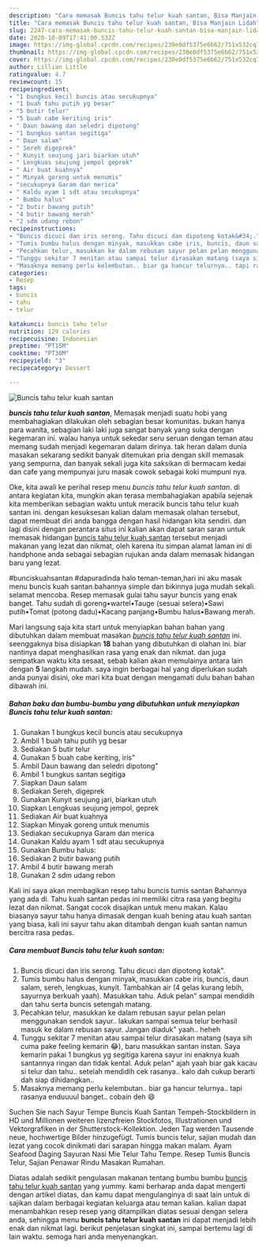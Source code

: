 ```yaml
---
description: "Cara memasak Buncis tahu telur kuah santan, Bisa Manjain Lidah"
title: "Cara memasak Buncis tahu telur kuah santan, Bisa Manjain Lidah"
slug: 2247-cara-memasak-buncis-tahu-telur-kuah-santan-bisa-manjain-lidah
date: 2020-10-09T17:41:00.532Z
image: https://img-global.cpcdn.com/recipes/230e0df5375e6b62/751x532cq70/buncis-tahu-telur-kuah-santan-foto-resep-utama.jpg
thumbnail: https://img-global.cpcdn.com/recipes/230e0df5375e6b62/751x532cq70/buncis-tahu-telur-kuah-santan-foto-resep-utama.jpg
cover: https://img-global.cpcdn.com/recipes/230e0df5375e6b62/751x532cq70/buncis-tahu-telur-kuah-santan-foto-resep-utama.jpg
author: Lillian Little
ratingvalue: 4.7
reviewcount: 15
recipeingredient:
- "1 bungkus kecil buncis atau secukupnya"
- "1 buah tahu putih yg besar"
- "5 butir telur"
- "5 buah cabe keriting iris"
- " Daun bawang dan seledri dipotong"
- "1 bungkus santan segitiga"
- " Daun salam"
- " Sereh digeprek"
- " Kunyit seujung jari biarkan utuh"
- " Lengkuas seujung jempol geprek"
- " Air buat kuahnya"
- " Minyak goreng untuk menumis"
- "secukupnya Garam dan merica"
- " Kaldu ayam 1 sdt atau secukupnya"
- " Bumbu halus"
- "2 butir bawang putih"
- "4 butir bawang merah"
- "2 sdm udang rebon"
recipeinstructions:
- "Buncis dicuci dan iris serong. Tahu dicuci dan dipotong kotak&#34;."
- "Tumis bumbu halus dengan minyak, masukkan cabe iris, buncis, daun salam, sereh, lengkuas, kunyit. Tambahkan air (4 gelas kurang lebih, sayurnya berkuah yaah). Masukkan tahu. Aduk pelan&#34; sampai mendidih dan tahu serta buncis setengah matang."
- "Pecahkan telur, masukkan ke dalam rebusan sayur pelan pelan menggunakan sendok sayur.. lakukan sampai semua telur berhasil masuk ke dalam rebusan sayur. Jangan diaduk&#34; yaah.. heheh"
- "Tunggu sekitar 7 menitan atau sampai telur dirasakan matang (saya sih cuma pake feeling kemarin 😂), baru masukkan santan instan. Saya kemarin pakai 1 bungkus yg segitiga karena sayur ini enaknya kuah santannya ringan dan tidak kental. Aduk pelan&#34; ajah yaah biar gak kacau si telur dan tahu.. setelah mendidih cek rasanya.. kalo dah cukup berarti dah siap dihidangkan.."
- "Masaknya memang perlu kelembutan.. biar ga hancur telurnya.. tapi rasanya enduuuul banget.. cobain deh 😄"
categories:
- Resep
tags:
- buncis
- tahu
- telur

katakunci: buncis tahu telur 
nutrition: 129 calories
recipecuisine: Indonesian
preptime: "PT15M"
cooktime: "PT30M"
recipeyield: "3"
recipecategory: Dessert

---
```



![Buncis tahu telur kuah santan](https://img-global.cpcdn.com/recipes/230e0df5375e6b62/751x532cq70/buncis-tahu-telur-kuah-santan-foto-resep-utama.jpg)

<b><i>buncis tahu telur kuah santan</i></b>, Memasak menjadi suatu hobi yang membahagiakan dilakukan oleh sebagian besar komunitas. bukan hanya para wanita, sebagian laki laki juga sangat banyak yang suka dengan kegemaran ini. walau hanya untuk sekedar seru seruan dengan teman atau memang sudah menjadi kegemaran dalam dirinya. tak heran dalam dunia masakan sekarang sedikit banyak ditemukan pria dengan skill memasak yang sempurna, dan banyak sekali juga kita saksikan di bermacam kedai dan cafe yang mempunyai juru masak cowok sebagai koki mumpuni nya.

Oke, kita awali ke perihal resep menu <i>buncis tahu telur kuah santan</i>. di antara kegiatan kita, mungkin akan terasa membahagiakan apabila sejenak kita memberikan sebagian waktu untuk meracik buncis tahu telur kuah santan ini. dengan kesuksesan kalian dalam memasak olahan tersebut, dapat membuat diri anda bangga dengan hasil hidangan kita sendiri. dan lagi disini dengan perantara situs ini kalian akan dapat saran saran untuk memasak hidangan <u>buncis tahu telur kuah santan</u> tersebut menjadi makanan yang lezat dan nikmat, oleh karena itu simpan alamat laman ini di handphone anda sebagai sebagian rujukan anda dalam memasak hidangan baru yang lezat.

#bunciskuahsantan #dapuradinda halo teman-teman,hari ini aku masak menu buncis kuah santan.bahannya simple dan bikinnya juga mudah sekali. selamat mencoba. Resep memasak gulai tahu sayur buncis yang enak banget. Tahu sudah di goreng•wartel•Tauge (sesuai selera)•Sawi putih•Tomat (potong dadu)•Kacang panjang•Bumbu halus•Bawang merah.


Mari langsung saja kita start untuk menyiapkan bahan bahan yang dibutuhkan dalam membuat masakan <u><i>buncis tahu telur kuah santan</i></u> ini. seenggaknya bisa disiapkan <b>18</b> bahan yang dibutuhkan di olahan ini. biar nantinya dapat menghasilkan rasa yang enak dan nikmat. dan juga sempatkan waktu kita sesaat, sebab kalian akan memulainya antara lain dengan <b>5</b> langkah mudah. saya ingin berbagai hal yang diperlukan sudah anda punyai disini, oke mari kita buat dengan mengamati dulu bahan bahan dibawah ini.

<!--inarticleads1-->

##### Bahan baku dan bumbu-bumbu yang dibutuhkan untuk menyiapkan Buncis tahu telur kuah santan:

1. Gunakan 1 bungkus kecil buncis atau secukupnya
1. Ambil 1 buah tahu putih yg besar
1. Sediakan 5 butir telur
1. Gunakan 5 buah cabe keriting, iris&#34;
1. Ambil  Daun bawang dan seledri dipotong&#34;
1. Ambil 1 bungkus santan segitiga
1. Siapkan  Daun salam
1. Sediakan  Sereh, digeprek
1. Gunakan  Kunyit seujung jari, biarkan utuh
1. Siapkan  Lengkuas seujung jempol, geprek
1. Sediakan  Air buat kuahnya
1. Siapkan  Minyak goreng untuk menumis
1. Sediakan secukupnya Garam dan merica
1. Gunakan  Kaldu ayam 1 sdt atau secukupnya
1. Gunakan  Bumbu halus:
1. Sediakan 2 butir bawang putih
1. Ambil 4 butir bawang merah
1. Gunakan 2 sdm udang rebon


Kali ini saya akan membagikan resep tahu buncis tumis santan Bahannya yang ada di. Tahu kuah santan pedas ini memiliki citra rasa yang begitu lezat dan nikmat. Sangat cocok disajikan untuk menu makan. Kalau biasanya sayur tahu hanya dimasak dengan kuah bening atau kuah santan yang biasa, kali ini sayur tahu akan ditambah dengan kuah santan namun bercitra rasa pedas. 

<!--inarticleads2-->

##### Cara membuat Buncis tahu telur kuah santan:

1. Buncis dicuci dan iris serong. Tahu dicuci dan dipotong kotak&#34;.
1. Tumis bumbu halus dengan minyak, masukkan cabe iris, buncis, daun salam, sereh, lengkuas, kunyit. Tambahkan air (4 gelas kurang lebih, sayurnya berkuah yaah). Masukkan tahu. Aduk pelan&#34; sampai mendidih dan tahu serta buncis setengah matang.
1. Pecahkan telur, masukkan ke dalam rebusan sayur pelan pelan menggunakan sendok sayur.. lakukan sampai semua telur berhasil masuk ke dalam rebusan sayur. Jangan diaduk&#34; yaah.. heheh
1. Tunggu sekitar 7 menitan atau sampai telur dirasakan matang (saya sih cuma pake feeling kemarin 😂), baru masukkan santan instan. Saya kemarin pakai 1 bungkus yg segitiga karena sayur ini enaknya kuah santannya ringan dan tidak kental. Aduk pelan&#34; ajah yaah biar gak kacau si telur dan tahu.. setelah mendidih cek rasanya.. kalo dah cukup berarti dah siap dihidangkan..
1. Masaknya memang perlu kelembutan.. biar ga hancur telurnya.. tapi rasanya enduuuul banget.. cobain deh 😄


Suchen Sie nach Sayur Tempe Buncis Kuah Santan Tempeh-Stockbildern in HD und Millionen weiteren lizenzfreien Stockfotos, Illustrationen und Vektorgrafiken in der Shutterstock-Kollektion. Jeden Tag werden Tausende neue, hochwertige Bilder hinzugefügt. Tumis buncis telur, sajian mudah dan lezat yang cocok dinikmati dari sarapan hingga makan malam. Ayam Seafood Daging Sayuran Nasi Mie Telur Tahu Tempe. Resep Tumis Buncis Telur, Sajian Penawar Rindu Masakan Rumahan. 

Diatas adalah sedikit pengulasan makanan tentang bumbu bumbu <u>buncis tahu telur kuah santan</u> yang yummy. kami berharap anda dapat mengerti dengan artikel diatas, dan kamu dapat mengulanginya di saat lain untuk di sajikan dalam berbagai kegiatan keluarga atau teman kalian. kalian dapat menambahkan resep resep yang ditampilkan diatas sesuai dengan selera anda, sehingga menu <b>buncis tahu telur kuah santan</b> ini dapat menjadi lebih enak dan nikmat lagi. berikut penjelasan singkat ini, sampai bertemu lagi di lain waktu. semoga hari anda menyenangkan.
